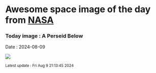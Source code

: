 
# Awesome space image of the day from [NASA](https://api.nasa.gov/)

### Today image : A Perseid Below
Date : 2024-08-09

![](https://apod.nasa.gov/apod/image/2408/perseid_iss_4256_1024c.jpg)

<small>Latest update : Fri Aug  9 21:13:45 2024</small>
        